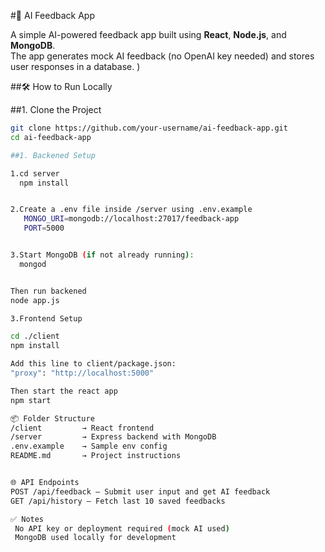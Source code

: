 #🤖 AI Feedback App

A simple AI-powered feedback app built using **React**, **Node.js**, and **MongoDB**.  
The app generates mock AI feedback (no OpenAI key needed) and stores user responses in a database.
)


##🛠 How to Run Locally

##1. Clone the Project
```bash
git clone https://github.com/your-username/ai-feedback-app.git
cd ai-feedback-app

##1. Backened Setup

1.cd server
  npm install


2.Create a .env file inside /server using .env.example
   MONGO_URI=mongodb://localhost:27017/feedback-app
   PORT=5000


3.Start MongoDB (if not already running):
  mongod


Then run backened
node app.js

3.Frontend Setup

cd ./client
npm install

Add this line to client/package.json:
"proxy": "http://localhost:5000"

Then start the react app
npm start

📦 Folder Structure
/client         → React frontend  
/server         → Express backend with MongoDB  
.env.example    → Sample env config  
README.md       → Project instructions


🌐 API Endpoints
POST /api/feedback – Submit user input and get AI feedback
GET /api/history – Fetch last 10 saved feedbacks

✅ Notes
 No API key or deployment required (mock AI used)
 MongoDB used locally for development




